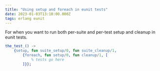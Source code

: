 ```yaml
---
title: "Using setup and foreach in eunit tests"
date: 2023-01-03T13:18:00.000Z
tags: erlang eunit
---
```


For when you want to run both per-suite and per-test setup and cleanup in eunit tests.

```erlang
the_test_() ->
    {setup, fun suite_setup/0, fun suite_cleanup/1,
        {foreach, fun setup/0, fun cleanup/1, [
            % tests go here
        ]}};
```
